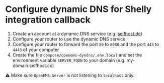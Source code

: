 # Configure dynamic DNS for Shelly integration callback

1. Create an account at a dynamic DNS service (e.g. [selfhost.de](https://selfhost.de))
2. Configure your router to use the dynamic DNS service
3. Configure your router to forward the port `80` to `8080` and the port `443` to `4443` of your computer
4. Create the file `compose/openems-dyndns/.env.local` and set the environment variable `SERVER_FQDN` to your domain (e.g. my-domain.selfhost.co)

⚠️ Make sure `OpenEMS.Server` is not listening to `localhost` only.
